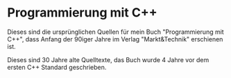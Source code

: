 # Programmierung mit C++

Dieses sind die ursprünglichen Quellen für mein Buch "Programmierung mit C++", dass Anfang der 90iger Jahre im Verlag "Markt&Technik" erschienen ist.

Dieses sind 30 Jahre alte Quelltexte, das Buch wurde 4 Jahre vor dem ersten C++ Standard geschrieben. 

